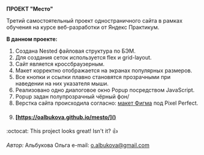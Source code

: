 **ПРОЕКТ "Место"**

Третий самостоятельный проект одностраничного сайта в рамках обучения на курсе веб-разработки от Яндекс Практикум.

**В данном проекте:**

1. Создана Nested файловая структура по БЭМ.
2. Для создания сеток используется flex и grid-layout.
3. Сайт является кроссбраузерным.
4. Макет корректно отображается на экранах популярных размеров.
5. Все кнопки и ссылки плавно становятся прозрачными при наведении на них указателя мыши.
6. Реализовано одно диалоговое окно Popup посредством JavaScript.
7. Popup задан полупрозрачный чёрный фон/
8. Верстка сайта происходила согласно: [макет Фигма](https://www.figma.com/file/StZjf8HnoeLdiXS7dYrLAh/JavaScript.-Sprint-4) под Pixel Perfect.
9. #### [https://oalbukova.github.io/mesto/]()

:octocat: This project looks great! Isn't it? :+1:

_Автор:_
Альбукова Ольга
e-mail: o.albukova@gmail.com
